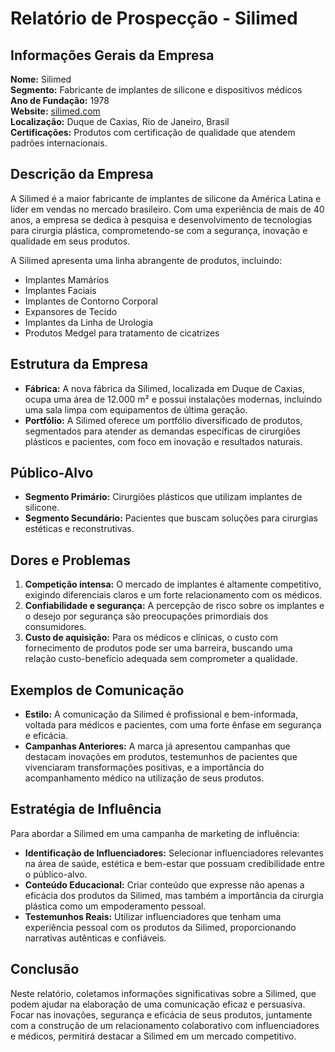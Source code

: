 # Relatório de Prospecção - Silimed

## Informações Gerais da Empresa
**Nome:** Silimed  
**Segmento:** Fabricante de implantes de silicone e dispositivos médicos  
**Ano de Fundação:** 1978  
**Website:** [silimed.com](http://www.silimed.com)  
**Localização:** Duque de Caxias, Rio de Janeiro, Brasil  
**Certificações:** Produtos com certificação de qualidade que atendem padrões internacionais.  

## Descrição da Empresa
A Silimed é a maior fabricante de implantes de silicone da América Latina e líder em vendas no mercado brasileiro. Com uma experiência de mais de 40 anos, a empresa se dedica à pesquisa e desenvolvimento de tecnologias para cirurgia plástica, comprometendo-se com a segurança, inovação e qualidade em seus produtos.

A Silimed apresenta uma linha abrangente de produtos, incluindo:
- Implantes Mamários
- Implantes Faciais
- Implantes de Contorno Corporal
- Expansores de Tecido
- Implantes da Linha de Urologia
- Produtos Medgel para tratamento de cicatrizes

## Estrutura da Empresa
- **Fábrica:** A nova fábrica da Silimed, localizada em Duque de Caxias, ocupa uma área de 12.000 m² e possui instalações modernas, incluindo uma sala limpa com equipamentos de última geração.
- **Portfólio:** A Silimed oferece um portfólio diversificado de produtos, segmentados para atender as demandas específicas de cirurgiões plásticos e pacientes, com foco em inovação e resultados naturais.

## Público-Alvo
- **Segmento Primário:** Cirurgiões plásticos que utilizam implantes de silicone.
- **Segmento Secundário:** Pacientes que buscam soluções para cirurgias estéticas e reconstrutivas.

## Dores e Problemas
1. **Competição intensa:** O mercado de implantes é altamente competitivo, exigindo diferenciais claros e um forte relacionamento com os médicos.
2. **Confiabilidade e segurança:** A percepção de risco sobre os implantes e o desejo por segurança são preocupações primordiais dos consumidores.
3. **Custo de aquisição:** Para os médicos e clínicas, o custo com fornecimento de produtos pode ser uma barreira, buscando uma relação custo-benefício adequada sem comprometer a qualidade.

## Exemplos de Comunicação
- **Estilo:** A comunicação da Silimed é profissional e bem-informada, voltada para médicos e pacientes, com uma forte ênfase em segurança e eficácia.
- **Campanhas Anteriores:** A marca já apresentou campanhas que destacam inovações em produtos, testemunhos de pacientes que vivenciaram transformações positivas, e a importância do acompanhamento médico na utilização de seus produtos.

## Estratégia de Influência
Para abordar a Silimed em uma campanha de marketing de influência:
- **Identificação de Influenciadores:** Selecionar influenciadores relevantes na área de saúde, estética e bem-estar que possuam credibilidade entre o público-alvo.
- **Conteúdo Educacional:** Criar conteúdo que expresse não apenas a eficácia dos produtos da Silimed, mas também a importância da cirurgia plástica como um empoderamento pessoal.
- **Testemunhos Reais:** Utilizar influenciadores que tenham uma experiência pessoal com os produtos da Silimed, proporcionando narrativas autênticas e confiáveis.

## Conclusão
Neste relatório, coletamos informações significativas sobre a Silimed, que podem ajudar na elaboração de uma comunicação eficaz e persuasiva. Focar nas inovações, segurança e eficácia de seus produtos, juntamente com a construção de um relacionamento colaborativo com influenciadores e médicos, permitirá destacar a Silimed em um mercado competitivo.